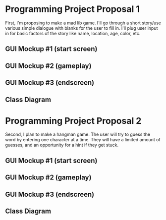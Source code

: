 # Programming Project Proposal 1
First, I'm proposing to make a mad lib game. I'll go through a short story/use various simple dialogue with blanks for the user to fill in. I'll plug user input in for basic factors of the story like name, location, age, color, etc. 

## GUI Mockup #1 (start screen)

## GUI Mockup #2 (gameplay)

## GUI Mockup #3 (endscreen)

## Class Diagram

# Programming Project Proposal 2
Second, I plan to make a hangman game. The user will try to guess the word by entering one character at a time. They will have a limited amount of guesses, and an opportunity for a hint if they get stuck. 

## GUI Mockup #1 (start screen)

## GUI Mockup #2 (gameplay)

## GUI Mockup #3 (endscreen)

## Class Diagram
